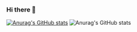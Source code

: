 ### Hi there 👋
[![Anurag's GitHub stats](https://github-readme-stats.vercel.app/api?username=Bin-08-01)](https://github.com/anuraghazra/github-readme-stats)
![Anurag's GitHub stats](https://github-readme-stats.vercel.app/api?username=Bin-08-01&show_icons=true&theme=dracula)

<!--
**Bin-08-01/Bin-08-01** is a ✨ _special_ ✨ repository because its `README.md` (this file) appears on your GitHub profile.

Here are some ideas to get you started:

- 🔭 I’m currently working on ...
- 🌱 I’m currently learning ...
- 👯 I’m looking to collaborate on ...
- 🤔 I’m looking for help with ...
- 💬 Ask me about ...
- 📫 How to reach me: ...
- 😄 Pronouns: ...
- ⚡ Fun fact: ...
-->
